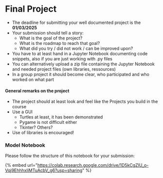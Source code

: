 # Final Project

* The deadline for submitting your well documented project is the **01/03/2025**
* Your submission should tell a story:
  * What is the goal of the project?
  * What is the roadmap to reach that goal?
  * What did you try / did not work / can be improved upon?
* You have to at least hand in a Jupyter Notebook documenting code snippets, also if you are just working with .py files
* You can alternatively upload a zip file containing the Jupyter Notebook and needed project files (own libraries, ressources)&#x20;
* In a group project it should become clear, who participated and who worked on what part

#### General remarks on the project

* The project should at least look and feel like the Projects you build in the course
* Use a GUI
  * Turtles at least, it has been demonstrated
  * Pygame is not difficult either
  * Tkinter? Others?
* Use of libraries is encouraged!

### Model Notebook

Please follow the structure of this notebook for your submission:

{% embed url="https://colab.research.google.com/drive/1D5kCgZIU_o-Vqj9EhhhxliMTuAcbV_g6?usp=sharing" %}

